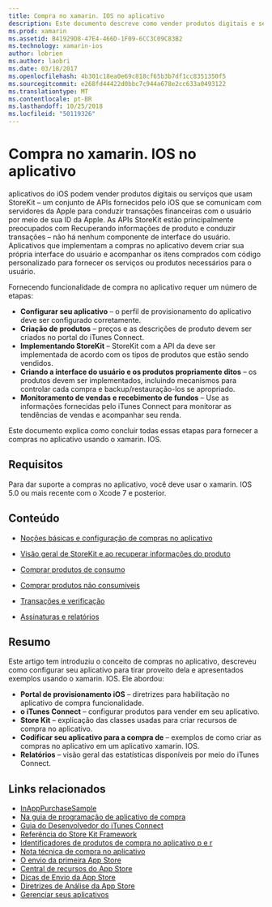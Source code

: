 ```yaml
---
title: Compra no xamarin. IOS no aplicativo
description: Este documento descreve como vender produtos digitais e serviços usando as APIs de StoreKit. Ele vincula às guias que discutem a configuração, produtos de consumo, produtos não consumíveis, transações, assinaturas e muito mais.
ms.prod: xamarin
ms.assetid: B41929D8-47E4-466D-1F09-6CC3C09C83B2
ms.technology: xamarin-ios
author: lobrien
ms.author: laobri
ms.date: 03/18/2017
ms.openlocfilehash: 4b301c18ea0e69c818cf65b3b7df1cc8351350f5
ms.sourcegitcommit: e268fd44422d0bbc7c944a678e2cc633a0493122
ms.translationtype: MT
ms.contentlocale: pt-BR
ms.lasthandoff: 10/25/2018
ms.locfileid: "50119326"
---
```

# <a name="in-app-purchasing-in-xamarinios"></a>Compra no xamarin. IOS no aplicativo

aplicativos do iOS podem vender produtos digitais ou serviços que usam StoreKit – um conjunto de APIs fornecidos pelo iOS que se comunicam com servidores da Apple para conduzir transações financeiras com o usuário por meio de sua ID da Apple. As APIs StoreKit estão principalmente preocupados com Recuperando informações de produto e conduzir transações – não há nenhum componente de interface do usuário. Aplicativos que implementam a compras no aplicativo devem criar sua própria interface do usuário e acompanhar os itens comprados com código personalizado para fornecer os serviços ou produtos necessários para o usuário.

Fornecendo funcionalidade de compra no aplicativo requer um número de etapas:

-  **Configurar seu aplicativo** – o perfil de provisionamento do aplicativo deve ser configurado corretamente.
-  **Criação de produtos** – preços e as descrições de produto devem ser criados no portal do iTunes Connect.
-  **Implementando StoreKit** – StoreKit com a API da deve ser implementada de acordo com os tipos de produtos que estão sendo vendidos.
-  **Criando a interface do usuário e os produtos propriamente ditos** – os produtos devem ser implementados, incluindo mecanismos para controlar cada compra e backup/restauração-los se apropriado.
-  **Monitoramento de vendas e recebimento de fundos** – Use as informações fornecidas pelo iTunes Connect para monitorar as tendências de vendas e acompanhar seu renda.

Este documento explica como concluir todas essas etapas para fornecer a compras no aplicativo usando o xamarin. IOS.

## <a name="requirements"></a>Requisitos

Para dar suporte a compras no aplicativo, você deve usar o xamarin. IOS 5.0 ou mais recente com o Xcode 7 e posterior.

## <a name="contents"></a>Conteúdo

 * [Noções básicas e configuração de compras no aplicativo](~/ios/platform/in-app-purchasing/in-app-purchase-basics-and-configuration.md)

 * [Visão geral de StoreKit e ao recuperar informações do produto](~/ios/platform/in-app-purchasing/store-kit-overview-and-retreiving-product-information.md)

 * [Comprar produtos de consumo](~/ios/platform/in-app-purchasing/purchasing-consumable-products.md)

 * [Comprar produtos não consumíveis](~/ios/platform/in-app-purchasing/purchasing-non-consumable-products.md)

 * [Transações e verificação](~/ios/platform/in-app-purchasing/transactions-and-verification.md)

 * [Assinaturas e relatórios](~/ios/platform/in-app-purchasing/subscriptions-and-reporting.md)

## <a name="summary"></a>Resumo

Este artigo tem introduziu o conceito de compras no aplicativo, descreveu como configurar seu aplicativo para tirar proveito dela e apresentados exemplos usando o xamarin. IOS. Ele abordou:

-  **Portal de provisionamento iOS** – diretrizes para habilitação no aplicativo de compra funcionalidade.
-  **o iTunes Connect** – configurar produtos para vender em seu aplicativo.
-  **Store Kit** – explicação das classes usadas para criar recursos de compra no aplicativo.
-  **Codificar seu aplicativo para a compra de** – exemplos de como criar as compras no aplicativo em um aplicativo xamarin. IOS.
-  **Relatórios** – visão geral das estatísticas disponíveis por meio do iTunes Connect.


## <a name="related-links"></a>Links relacionados

- [InAppPurchaseSample](https://developer.xamarin.com/samples/StoreKit/)
- [Na guia de programação de aplicativo de compra](https://developer.apple.com/library/ios/documentation/NetworkingInternet/Conceptual/StoreKitGuide/Introduction.html)
- [Guia do Desenvolvedor do iTunes Connect](https://developer.apple.com/library/ios/documentation/LanguagesUtilities/Conceptual/iTunesConnect_Guide/iTunesConnect_Guide.pdf)
- [Referência do Store Kit Framework](https://developer.apple.com/library/ios/documentation/StoreKit/Reference/StoreKit_Collection/StoreKit_Collection.pdf)
- [Identificadores de produtos de compra no aplicativo p e r](https://developer.apple.com/library/ios/#qa/qa1329/_index.html)
- [Nota técnica de compra no aplicativo](https://developer.apple.com/library/ios/#technotes/tn2259/_index.html)
- [O envio da primeira App Store](https://developer.apple.com/library/ios/documentation/IDEs/Conceptual/AppDistributionGuide/Introduction/Introduction.html)
- [Central de recursos do App Store](https://developer.apple.com/appstore/index.html)
- [Dicas de Envio da App Store](https://developer.apple.com/appstore/resources/submission/tips.html)
- [Diretrizes de Análise da App Store](https://developer.apple.com/appstore/resources/approval/guidelines.html)
- [Gerenciar seus aplicativos](https://developer.apple.com/appstore/resources/managing/index.html)
